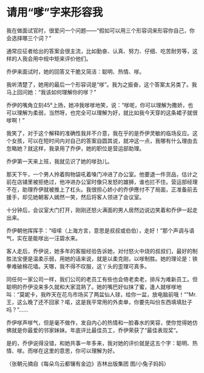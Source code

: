 # 请用“嗲”字来形容我

我在做面试官时，很爱问一个问题——“假如可以用三个形容词来形容你自己，你会选择哪三个词？” 

通常应征者给出的答案会很主流，比如勤奋、认真、努力、仔细、吃苦耐劳等，这样的人我会用中规中矩来评价他们。 

乔伊来面试时，她的回答又干脆又简洁：聪明、热情、嗲。 

我听清楚了，她用的最后一个形容词是“嗲”。我为之振奋，这个答案太另类了。我马上回问她：“我该如何理解你的嗲？” 

乔伊的嘴角立刻45°上扬，她冲我嗲嗲地笑，说：“嗲呢，你可以理解为撒娇，也可以理解为柔弱，当然呀，也完全可以理解为好，就比如我今天穿的这条裙子就很嗲啊！” 

我笑了，对于这个解释的准确性我并不介意，我在乎的是乔伊灵敏的临场反应。这个女孩，可以在短时间内对自己的答案自圆其说，就冲这一点，我哪有什么理由去忽略她？就这样，我录用了乔伊，她的职位是营运部助理。 

乔伊第一天来上班，我就见识了她的嗲劲儿。 

那天下午，一个男人拎着购物袋吼着嗓门冲进了办公室。他要退一件货品，估计之前在店铺里被拒绝过，他冲进办公室时像只发怒的雄狮，谁也拦不住。营运部经理不在，助理乔伊就被推上了杠头。我很担心娇小的乔伊應付不了局面，正准备前去援手，却见她朝客人嫣然一笑，然后将客人领进了会议室。 

十分钟后，会议室大门打开，刚刚还怒火满面的男人居然边说边笑着和乔伊一起走出来。 

乔伊朝他挥挥手：“哑嗦（上海方言，意思是叔叔或伯伯），走好！”那个声调与语气，实在是能嗲出一汪碧水来。 

客人走后，乔伊说，她多年的客服经验告诉她，对付怒火中烧的叔叔们，最好的制胜法宝便是温柔示弱，用她的话来说，就是以柔克刚，以嗲制胜。她的理论是：铁拳难破棉花墙。天哪，我不得不叹服，这丫头的歪理可真多。 

同任何一家公司一样，我们公司的老员工有些也会倚老卖老，排斥为难新员工。但聪明的乔伊没来多久就和大家混熟了。她的嘴巴好似抹了蜜，逢人就嗲嗲地叫：“莫妮卡，我昨天在花鸟市场买了两盆仙人球，给你一盆，放电脑前哦！”“Mr.王，这么晚了还不回家？喏，这是我平常用的外卖单，你要先叫份东西填填肚子吗？”…… 

乔伊嗲声嗲气，但是毫不做作，发自内心的热情和一脸春水的笑容，使你觉得她仿佛就是你最爱的邻家妹妹。年底评比最佳员工，乔伊荣获了“最佳表现奖”。 

是的，乔伊说得没错，和她共事一年多来，我对她的评价就是这五个字：聪明、热情、嗲。而嗲在这里的意思，你可以理解为好。 

（张朝元摘自《每朵乌云都镶有金边》吉林出版集团 图/小兔子妈妈）